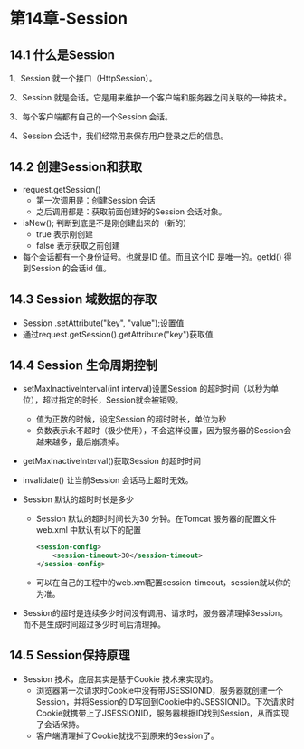 # 第14章-Session

## 14.1 什么是Session

1、Session 就一个接口（HttpSession）。

2、Session 就是会话。它是用来维护一个客户端和服务器之间关联的一种技术。

3、每个客户端都有自己的一个Session 会话。

4、Session 会话中，我们经常用来保存用户登录之后的信息。

## 14.2 创建Session和获取

* request.getSession()
  * 第一次调用是：创建Session 会话
  * 之后调用都是：获取前面创建好的Session 会话对象。
* isNew(); 判断到底是不是刚创建出来的（新的）
  * true 表示刚创建
  * false 表示获取之前创建
* 每个会话都有一个身份证号。也就是ID 值。而且这个ID 是唯一的。getId() 得到Session 的会话id 值。

## 14.3 Session 域数据的存取

* Session .setAttribute("key", "value");设置值
* 通过request.getSession().getAttribute("key")获取值

## 14.4 Session 生命周期控制

* setMaxInactiveInterval(int interval)设置Session 的超时时间（以秒为单位），超过指定的时长，Session就会被销毁。

  * 值为正数的时候，设定Session 的超时时长，单位为秒
  * 负数表示永不超时（极少使用），不会这样设置，因为服务器的Session会越来越多，最后崩溃掉。

* getMaxInactiveInterval()获取Session 的超时时间

* invalidate() 让当前Session 会话马上超时无效。

* Session 默认的超时时长是多少

  * Session 默认的超时时间长为30 分钟。在Tomcat 服务器的配置文件web.xml 中默认有以下的配置

    ```xml
    <session-config>
    	<session-timeout>30</session-timeout>
    </session-config>
    ```

  * 可以在自己的工程中的web.xml配置session-timeout，session就以你的为准。

* Session的超时是连续多少时间没有调用、请求时，服务器清理掉Session。而不是生成时间超过多少时间后清理掉。

## 14.5 Session保持原理

* Session 技术，底层其实是基于Cookie 技术来实现的。
  * 浏览器第一次请求时Cookie中没有带JSESSIONID，服务器就创建一个Session，并将Session的ID写回到Cookie中的JSESSIONID。下次请求时Cookie就携带上了JSESSIONID，服务器根据ID找到Session，从而实现了会话保持。
  * 客户端清理掉了Cookie就找不到原来的Session了。